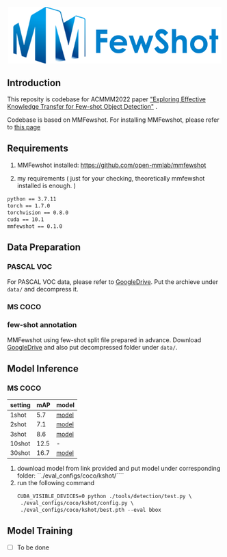 <div align="center">

  <img src="resources/mmfewshot-logo.png" width="500px"/>

</div>

## Introduction

This reposity is codebase for ACMMM2022 paper ["Exploring Effective Knowledge Transfer for Few-shot Object Detection"](https://arxiv.org/pdf/2210.02021.pdf) .

Codebase is based on MMFewshot. For installing MMFewshot, please refer to [this page](https://github.com/open-mmlab/mmfewshot)

## Requirements

1. MMFewshot installed: https://github.com/open-mmlab/mmfewshot

2. my requirements ( just for your checking, theoretically mmfewshot installed is enough. )

```
python == 3.7.11
torch == 1.7.0
torchvision == 0.8.0
cuda == 10.1
mmfewshot == 0.1.0
```

## Data Preparation

### PASCAL VOC

For PASCAL VOC data, please refer to [GoogleDrive](https://drive.google.com/file/d/1O47rj4RkIKYluUNtAuCLRcGxa_5BsOfQ/view?usp=share_link). Put the archieve under ```data/``` and decompress it.

### MS COCO

### few-shot annotation

MMFewshot using few-shot split file prepared in advance. Download [GoogleDrive](https://drive.google.com/file/d/1EKDb3Kzx8PQ7QriWJL1sDI-Dg5FDqRmI/view?usp=share_link) and also put decompressed folder under ```data/```.

## Model Inference

### MS COCO

| setting | mAP | model |
| --- | --- | --- |
| 1shot | 5.7 | [model](https://drive.google.com/file/d/1bZjoU971P0XZKPVO4Tk68papJe5PTIyr/view?usp=sharing) |
| 2shot | 7.1 | [model](https://drive.google.com/file/d/1QmrXn4XSVjp71AqGVVC7b0qHHLrQZqlu/view?usp=drive_link) |
| 3shot | 8.6 | [model](https://drive.google.com/file/d/14rSqI014ErEEFYhKFaCduWb7DvyCPX8T/view?usp=drive_link) |
| 10shot | 12.5 | - |
| 30shot | 16.7 | [model](https://drive.google.com/file/d/1gIzgNU16pZNfMz5dY2VFFWL1bYVqUrBa/view?usp=drive_link) |

1. download model from link provided and put model under corresponding folder: ``./eval_configs/coco/kshot/````
2. run the following command
   ```
   CUDA_VISIBLE_DEVICES=0 python ./tools/detection/test.py \
    ./eval_configs/coco/kshot/config.py \
    ./eval_configs/coco/kshot/best.pth --eval bbox
   ```

## Model Training
- [ ] To be done
